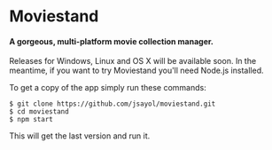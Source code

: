 # Moviestand
#### A gorgeous, multi-platform movie collection manager.

Releases for Windows, Linux and OS X will be available soon. In the meantime, if you want to try Moviestand you'll need Node.js installed.

To get a copy of the app simply run these commands:

    $ git clone https://github.com/jsayol/moviestand.git
    $ cd moviestand
    $ npm start

This will get the last version and run it.
